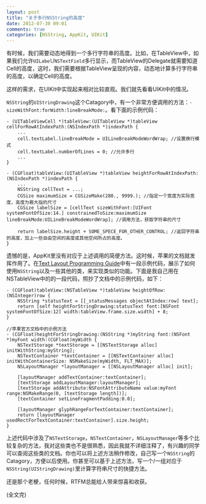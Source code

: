 ```yaml
---
layout: post
title: "关于多行NSString的高度"
date: 2012-07-30 09:01
comments: true
categories: [NSString, AppKit, UIKit]
---
```


有时候，我们需要动态地得到一个多行字符串的高度。比如，在TableView中，如果我们允许`UILabel`/`NSTextField`多行显示，而TableView的Delegate就需要知道Cell的高度，这时，我们需要根据TableView呈现的内容，动态地计算多行字符串的高度，以确定Cell的高度。

这样的需求，在UIKit中实现起来相对比较直观。我们就先看看UIKit中的情况。

`NSString`的`UIStringDrawing`这个Catagory中，有一个非常方便调用的方法：`- sizeWithFont:forWidth:lineBreakMode:`。看下面的示例代码：

```objc
- (UITableViewCell *)tableView:(UITableView *)tableView cellForRowAtIndexPath:(NSIndexPath *)indexPath {
    ...
    cell.textLabel.lineBreakMode = UILineBreakModeWordWrap; //设置换行模式
    cell.textLabel.numberOfLines = 0; //允许多行
    ...
}

- (CGFloat)tableView:(UITableView *)tableView heightForRowAtIndexPath:(NSIndexPath *)indexPath {
    ...
    NSString cellText = ...;
    CGSize maximumSize = CGSizeMake(280., 9999.); //指定一个宽度为实际宽度，高度为极大指的尺寸
    CGSize labelSize = [cellText sizeWithFont:[UIFont systemFontOfSize:14.] constrainedToSize:maximumSize lineBreakMode:UILineBreakModeWordWrap]; //调用方法，获取字符串的尺寸

    return labelSize.height + SOME_SPECE_FOR_OTHER_CONTROL; //返回字符串的高度，加上一些自由空间的高度或其他空间所占的高度。
}
```

遗憾的是，AppKit里没有对应于上述调用的简便方法。这时候，苹果的文档就发挥作用了。在[Text Layout Programming Guide](http://developer.apple.com/documentation/Cocoa/Conceptual/TextLayout/TextLayout.html)中有一段示例代码，展示了如何使用`NSString`以及一些其他的类，来实现类似的功能。下面是我自己用在NSTableView中的的一段代码，照抄了文档中的示例代码，如下：

```objc
- (CGFloat)tableView:(NSTableView *)tableView heightOfRow:(NSInteger)row {
    NSString *statusText = [[_statusMessages objectAtIndex:row] text];
    return [self heightForStringDrawing:statusText font:[NSFont systemFontOfSize:12] width:tableView.frame.size.width] + 8;
}

//苹果官方文档中的示例方法
- (CGFloat)heightForStringDrawing:(NSString *)myString font:(NSFont *)myFont width:(CGFloat)myWidth {
    NSTextStorage *textStorage = [[NSTextStorage alloc] initWithString:myString];
    NSTextContainer *textContainer = [[NSTextContainer alloc] initWithContainerSize: NSMakeSize(myWidth, FLT_MAX)];
    NSLayoutManager *layoutManager = [[NSLayoutManager alloc] init];
    
    [layoutManager addTextContainer:textContainer];
    [textStorage addLayoutManager:layoutManager];
    [textStorage addAttribute:NSFontAttributeName value:myFont range:NSMakeRange(0, [textStorage length])];
    [textContainer setLineFragmentPadding:0.0];
    
    [layoutManager glyphRangeForTextContainer:textContainer];
    return [layoutManager usedRectForTextContainer:textContainer].size.height;
}
```

上述代码中涉及了`NSTextStorage`，`NSTextContainer`，`NSLayoutManager`等多个比较复杂的方法，我对这些类也不是很熟悉，因此我就不详细注释了，有兴趣的同学可以查阅这些类的文档。你也可以将上述方法稍作修改，自己写一个`NSString`的Catagory，方便以后使用。你甚至可以基于上述方法，写一个/一组对应于`NSString(UIStringDrawing)`里计算字符串尺寸的快捷方法。

还是那个老梗，任何时候，RTFM总能给人带来惊喜和收获。

(全文完)